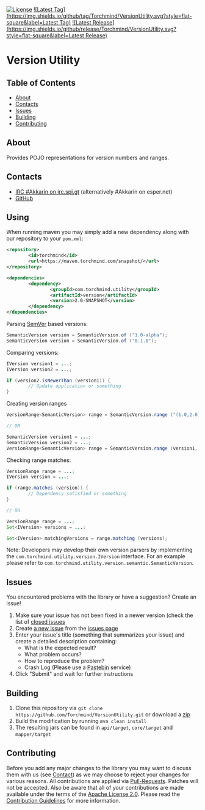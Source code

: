 [![License](https://img.shields.io/github/license/Torchmind/VersionUtility.svg?style=flat-square)](https://www.apache.org/licenses/LICENSE-2.0.txt)
[![Latest Tag](https://img.shields.io/github/tag/Torchmind/VersionUtility.svg?style=flat-square&label=Latest Tag)](https://github.com/Torchmind/VersionUtility/tags)
[![Latest Release](https://img.shields.io/github/release/Torchmind/VersionUtility.svg?style=flat-square&label=Latest Release)](https://github.com/Torchmind/VersionUtility/releases)

Version Utility
===============

Table of Contents
-----------------
* [About](#about)
* [Contacts](#contacts)
* [Issues](#issues)
* [Building](#building)
* [Contributing](#contributing)

About
-----

Provides POJO representations for version numbers and ranges.

Contacts
--------

* [IRC #Akkarin on irc.spi.gt](http://irc.spi.gt/iris/?nick=Guest....&channels=Akkarin&prompt=1) (alternatively #Akkarin on esper.net)
* [GitHub](https://github.com/Torchmind/VersionUtility)

Using
-----

When running maven you may simply add a new dependency along with our repository to your ```pom.xml```:

```xml
<repository>
        <id>torchmind</id>
        <url>https://maven.torchmind.com/snapshot/</url>
</repository>

<dependencies>
        <dependency>
                <groupId>com.torchmind.utility</groupId>
                <artifactId>version</artifactId>
                <version>2.0-SNAPSHOT</version>
        </dependency>
</dependencies>
```

Parsing [SemVer](http://semver.org) based versions:
```java
SemanticVersion version = SemanticVersion.of ("1.0-alpha");
SemanticVersion version = SemanticVersion.of ("0.1.0");
```

Comparing versions:
```java
IVersion version1 = ...;
IVersion version2 = ...;

if (version2.isNewerThan (version1)) {
        // Update application or something
}
```

Creating version ranges
```java
VersionRange<SemanticVersion> range = SemanticVersion.range ("(1.0,2.0]");

// OR

SemanticVersion version1 = ...;
SemanticVersion version2 = ...;
VersionRange<SemanticVersion> range = SemanticVersion.range (version1, version2);
```

Checking range matches:
```java
VersionRange range = ...;
IVersion version = ...;

if (range.matches (version)) {
        // Dependency satisfied or something
}

// OR

VersionRange range = ...;
Set<IVersion> versions = ...;

Set<IVersion> matchingVersions = range.matching (versions);
```

Note: Developers may develop their own version parsers by implementing the ```com.torchmind.utility.version.IVersion```
interface. For an example please refer to ```com.torchmind.utility.version.semantic.SemanticVersion```.

Issues
------

You encountered problems with the library or have a suggestion? Create an issue!

1. Make sure your issue has not been fixed in a newer version (check the list of [closed issues](https://github.com/Torchmind/VersionUtility/issues?q=is%3Aissue+is%3Aclosed)
1. Create [a new issue](https://github.com/Torchmind/VersionUtility/issues/new) from the [issues page](https://github.com/Torchmind/VersionUtility/issues)
1. Enter your issue's title (something that summarizes your issue) and create a detailed description containing:
   - What is the expected result?
   - What problem occurs?
   - How to reproduce the problem?
   - Crash Log (Please use a [Pastebin](http://www.pastebin.com) service)
1. Click "Submit" and wait for further instructions

Building
--------

1. Clone this repository via ```git clone https://github.com/Torchmind/VersionUtility.git``` or download a [zip](https://github.com/Torchmind/VersionUtility/archive/master.zip)
1. Build the modification by running ```mvn clean install```
1. The resulting jars can be found in ```api/target```, ```core/target``` and ```mapper/target```

Contributing
------------

Before you add any major changes to the library you may want to discuss them with us (see [Contact](#contact)) as
we may choose to reject your changes for various reasons. All contributions are applied via [Pull-Requests](https://help.github.com/articles/creating-a-pull-request).
Patches will not be accepted. Also be aware that all of your contributions are made available under the terms of the
[Apache License 2.0](https://www.apache.org/licenses/LICENSE-2.0.txt). Please read the [Contribution Guidelines](CONTRIBUTING.md)
for more information.
